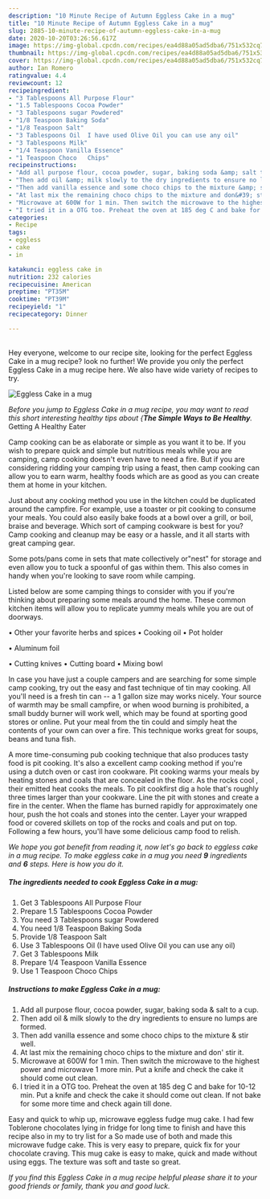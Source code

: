 ```yaml
---
description: "10 Minute Recipe of Autumn Eggless Cake in a mug"
title: "10 Minute Recipe of Autumn Eggless Cake in a mug"
slug: 2885-10-minute-recipe-of-autumn-eggless-cake-in-a-mug
date: 2020-10-20T03:26:56.617Z
image: https://img-global.cpcdn.com/recipes/ea4d88a05ad5dba6/751x532cq70/eggless-cake-in-a-mug-recipe-main-photo.jpg
thumbnail: https://img-global.cpcdn.com/recipes/ea4d88a05ad5dba6/751x532cq70/eggless-cake-in-a-mug-recipe-main-photo.jpg
cover: https://img-global.cpcdn.com/recipes/ea4d88a05ad5dba6/751x532cq70/eggless-cake-in-a-mug-recipe-main-photo.jpg
author: Ian Romero
ratingvalue: 4.4
reviewcount: 12
recipeingredient:
- "3 Tablespoons All Purpose Flour"
- "1.5 Tablespoons Cocoa Powder"
- "3 Tablespoons sugar Powdered"
- "1/8 Teaspoon Baking Soda"
- "1/8 Teaspoon Salt"
- "3 Tablespoons Oil  I have used Olive Oil you can use any oil"
- "3 Tablespoons Milk"
- "1/4 Teaspoon Vanilla Essence"
- "1 Teaspoon Choco   Chips"
recipeinstructions:
- "Add all purpose flour, cocoa powder, sugar, baking soda &amp; salt to a cup."
- "Then add oil &amp; milk slowly to the dry ingredients to ensure no lumps are formed."
- "Then add vanilla essence and some choco chips to the mixture &amp; stir well."
- "At last mix the remaining choco chips to the mixture and don&#39; stir it."
- "Microwave at 600W for 1 min. Then switch the microwave to the highest power and microwave 1 more min. Put a knife and check the cake it should come out clean."
- "I tried it in a OTG too. Preheat the oven at 185 deg C and bake for 10-12 min. Put a knife and check the cake it should come out clean. If not bake for some more time and check again till done."
categories:
- Recipe
tags:
- eggless
- cake
- in

katakunci: eggless cake in 
nutrition: 232 calories
recipecuisine: American
preptime: "PT35M"
cooktime: "PT39M"
recipeyield: "1"
recipecategory: Dinner

---
```

<br>
Hey everyone, welcome to our recipe site, looking for the perfect Eggless Cake in a mug recipe? look no further! We provide you only the perfect Eggless Cake in a mug recipe here. We also have wide variety of recipes to try.
<br>


![Eggless Cake in a mug](https://img-global.cpcdn.com/recipes/ea4d88a05ad5dba6/751x532cq70/eggless-cake-in-a-mug-recipe-main-photo.jpg)

<i>Before you jump to Eggless Cake in a mug recipe, you may want to read this short interesting healthy tips about {<strong>The Simple Ways to Be Healthy</strong>.</i>
Getting A Healthy Eater

    
Camp cooking can be as elaborate or simple as you want it to be. If you wish to prepare quick and simple but nutritious meals while you are camping, camp cooking doesn't even have to need a fire. But if you are considering ridding your camping trip using a feast, then camp cooking can allow you to earn warm, healthy foods which are as good as you can create them at home in your kitchen.

 Just about any cooking method you use in the kitchen could be duplicated around the campfire. For example, use a toaster or pit cooking to consume your meals. You could also easily bake foods at a bowl over a grill, or boil, braise and beverage. Which sort of camping cookware is best for you? Camp cooking and cleanup may be easy or a hassle, and it all starts with great camping gear.

Some pots/pans come in sets that mate collectively or"nest" for storage and even allow you to tuck a spoonful of gas within them. This also comes in handy when you're looking to save room while camping.

Listed below are some camping things to consider with you if you're thinking about preparing some meals around the home. These common kitchen items will allow you to replicate yummy meals while you are out of doorways.


• Other your favorite herbs and spices
• Cooking oil
• Pot holder

• Aluminum foil

• Cutting knives
• Cutting board
• Mixing bowl


In case you have just a couple campers and are searching for some simple camp cooking, try out the easy and fast technique of tin may cooking. All you'll need is a fresh tin can -- a 1 gallon size may works nicely. Your source of warmth may be small campfire, or when wood burning is prohibited, a small buddy burner will work well, which may be found at sporting good stores or online. Put your meal from the tin could and simply heat the contents of your own can over a fire.  This technique works great for soups, beans and tuna fish.

A more time-consuming pub cooking technique that also produces tasty food is pit cooking.  It's also a excellent camp cooking method if you're using a dutch oven or cast iron cookware. Pit cooking warms your meals by heating stones and coals that are concealed in the floor. As the rocks cool , their emitted heat cooks the meals. To pit cookfirst dig a hole that's roughly three times larger than your cookware. Line the pit with stones and create a fire in the center. When the flame has burned rapidly for approximately one hour, push the hot coals and stones into the center. Layer your wrapped food or covered skillets on top of the rocks and coals and put on top. Following a few hours, you'll have some delicious camp food to relish.


<i>We hope you got benefit from reading it, now let's go back to eggless cake in a mug recipe. To make eggless cake in a mug you need <strong>9</strong> ingredients and <strong>6</strong> steps. Here is how you do it.
</i>

##### The ingredients needed to cook Eggless Cake in a mug:

1. Get 3 Tablespoons All Purpose Flour
1. Prepare 1.5 Tablespoons Cocoa Powder
1. You need 3 Tablespoons sugar Powdered
1. You need 1/8 Teaspoon Baking Soda
1. Provide 1/8 Teaspoon Salt
1. Use 3 Tablespoons Oil  (I have used Olive Oil you can use any oil)
1. Get 3 Tablespoons Milk
1. Prepare 1/4 Teaspoon Vanilla Essence
1. Use 1 Teaspoon Choco   Chips


##### Instructions to make Eggless Cake in a mug:

1. Add all purpose flour, cocoa powder, sugar, baking soda &amp; salt to a cup.
1. Then add oil &amp; milk slowly to the dry ingredients to ensure no lumps are formed.
1. Then add vanilla essence and some choco chips to the mixture &amp; stir well.
1. At last mix the remaining choco chips to the mixture and don&#39; stir it.
1. Microwave at 600W for 1 min. Then switch the microwave to the highest power and microwave 1 more min. Put a knife and check the cake it should come out clean.
1. I tried it in a OTG too. Preheat the oven at 185 deg C and bake for 10-12 min. Put a knife and check the cake it should come out clean. If not bake for some more time and check again till done.


Easy and quick to whip up, microwave eggless fudge mug cake. I had few Toblerone chocolates lying in fridge for long time to finish and have this recipe also in my to try list for a So made use of both and made this microwave fudge cake. This is very easy to prepare, quick fix for your chocolate craving. This mug cake is easy to make, quick and made without using eggs. The texture was soft and taste so great. 

<i>If you find this Eggless Cake in a mug recipe helpful please share it to your good friends or family, thank you and good luck.</i>
